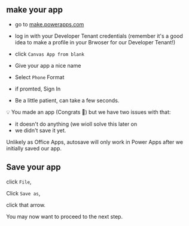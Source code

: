 ## make your app

* go to [make.powerapps.com](https://make.powerapps.com)

* log in with your Developer Tenant credentials (remember it's a good idea to make a profile in your Brwoser for our Developer Tenant!) 

* click `Canvas App from blank`

* Give your app a nice name

* Select `Phone` Format

* if promted, Sign In 

* Be a little patient, can take a few seconds. 

💡 You made an app (Congrats 🎉) but we have two issues with that: 

* it doesn't do anything (we wioll solve this later on
* we didn't save it yet. 

Unlikely as Office Apps, autosave will only work in Power Apps after we initially saved our app. 

## Save your app

click `File`,

Click `Save as`,

click that arrow.

You may now want to proceed to the next step. 
